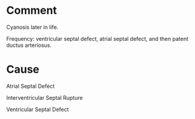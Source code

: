 # Comment

Cyanosis later in life.

Frequency: ventricular septal defect, atrial septal defect, and then patent ductus arteriosus.

# Cause

Atrial Septal Defect

Interventricular Septal Rupture

Ventricular Septal Defect
